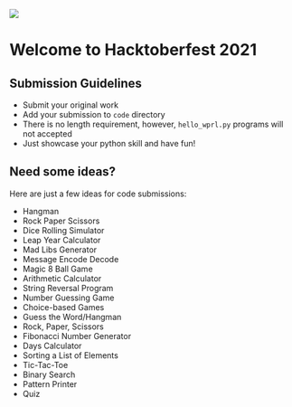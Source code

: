 ![](https://hacktoberfest.digitalocean.com/_nuxt/img/logo-hacktoberfest-full.f42e3b1.svg)
# Welcome to Hacktoberfest 2021

## Submission Guidelines

- Submit your original work
- Add your submission to `code` directory
- There is no length requirement, however, `hello_wprl.py` programs will not accepted
- Just showcase your python skill and have fun!

## Need some ideas?

Here are just a few ideas for code submissions:

- Hangman  
- Rock Paper Scissors
- Dice Rolling Simulator 
- Leap Year Calculator
- Mad Libs Generator 
- Message Encode Decode 
- Magic 8 Ball Game
- Arithmetic Calculator
- String Reversal Program
- Number Guessing Game
- Choice-based Games
- Guess the Word/Hangman
- Rock, Paper, Scissors
- Fibonacci Number Generator
- Days Calculator
- Sorting a List of Elements
- Tic-Tac-Toe
- Binary Search
- Pattern Printer
- Quiz
